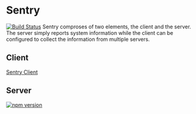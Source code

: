 # Sentry
[![Build Status](https://travis-ci.org/sbuggay/sentry.svg?branch=master)](https://travis-ci.org/sbuggay/sentry)
Sentry comproses of two elements, the client and the server.
The server simply reports system information while the client can be configured to collect the information from
multiple servers.

## Client
[Sentry Client](https://github.com/sbuggay/sentry/tree/master/client)

## Server 
[![npm version](https://badge.fury.io/js/sentryserver.svg)](https://badge.fury.io/js/sentryserver)


